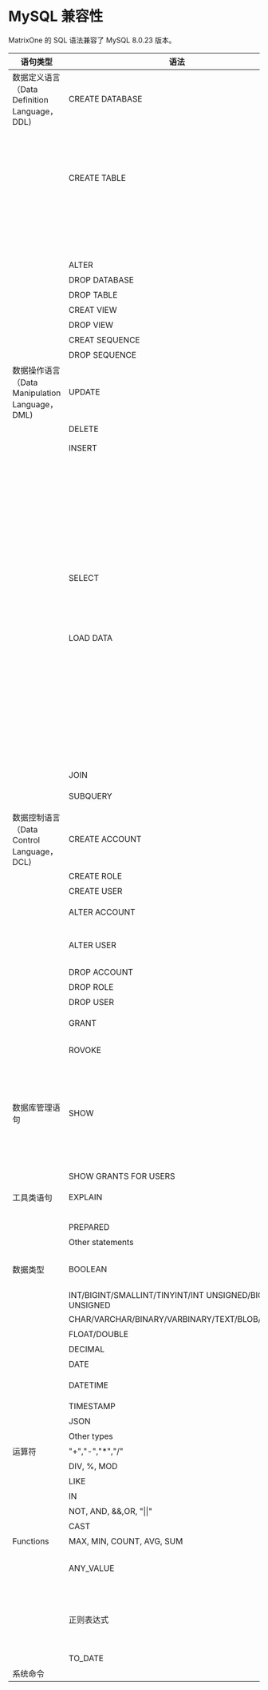 # **MySQL 兼容性**

MatrixOne 的 SQL 语法兼容了 MySQL 8.0.23 版本。

|  语句类型   | 语法 |  兼容性  |
|  ----  | ----  |  ----  |
| 数据定义语言（Data Definition Language，DDL)  | CREATE DATABASE | 不支持中文命名的表名 |
|   |   | 支持部分拉丁语  |
|   |   | `CHARSET`，`COLLATE`，`ENCRYPTION` 目前可以使用但无法生效 |
|   | CREATE TABLE  | 暂不支持表的分区|
|   |   | 不支持 `Create table .. as` 语句 |
|   |   | 不支持列级约束 |
|   |   | 暂不支持 `KEY(column)` 语法|
| | | 支持 `AUTO_INCREMENT` ，但暂不支持自定义起始值 |
|   | ALTER | 仅部分支持 `ALTER TABLE` |
|   | DROP DATABASE | 同 MySQL |
|   | DROP TABLE | 同 MySQL|
||CREAT VIEW|不支持 with check option 子句|
||DROP VIEW|同 MySQL|
||CREAT SEQUENCE|同 MySQL|
||DROP SEQUENCE|同 MySQL|
| 数据操作语言（Data Manipulation Language，DML)  |UPDATE|同 MySQL|
||DELETE|同 MySQL|
|| INSERT | 暂不支持 `LOW_PRIORITY`，`DELAYED`，`HIGH_PRIORITY`   |
|   |   | 暂不支持使用 `INSERT INTO VALUES` 函数或表达式|
|   |   | 支持批量插入，最多支持 160,000 行 |
|   |   | 暂不支持 `DELAYED`  |
|   |   | 不分支持拉丁文命名  |
|   |   | 当前的 SQL 模式同 MySQL 中的 `only_full_group_by`模式 |
|   | SELECT | 在 `GROUP BY` 中不支持表别名 |
|   |   | 部分支持 Distinct  |
|   |   | 暂不支持 `SELECT...FOR UPDATE` 从句  |
|   |   | 部分支持 `INTO OUTFILE` |
|   | LOAD DATA | 支持导入 csv 和 jsonline 文件  |
|   |   | 包括符 enclosed 应该为""  |
|   |   | 字段分隔符 `FILEDS TERMINATED BY` 应该为 "," 或 "|
|   |   | 行分隔符 `LINES TERMINATED BY` 应该为 "\n" |
|   |   | 支持 `SET`，但仅支持 `SET columns_name=nullif(expr1,expr2)` |
|   |   | 不支持本地关键词 |
|   |   | 不支持 `ESCAPED BY` |
| | JOIN | 同 MySQL  |
| | SUBQUERY | 暂不支持 `Non-scalar` 子查询，但可以作为过滤条件使用 |
| 数据控制语言（Data Control Language，DCL)  |CREATE ACCOUNT| MatrixOne 创建集群租户，语法同 MySQL，租户资源隔离逻辑与 MySQL 有差异|
||CREATE ROLE| 同 MySQL|
||CREATE USER|同 MySQL|
||ALTER ACCOUNT|语法同 MySQL，当前仅支持修改密码与暂停恢复租户操作|
||ALTER USER|同 MySQL，当前仅支持租户管理员或系统管理员修改用户密码，且一次只能修改一个用户的密码|
||DROP ACCOUNT|同 MySQL|
||DROP ROLE|同 MySQL|
||DROP USER|同 MySQL|
||GRANT|语法同 MySQL，授权逻辑与 MySQL 有差异|
||ROVOKE|语法同 MySQL，回收权限逻辑与 MySQL 有差异|
| 数据库管理语句  | SHOW | 部分支持，当前支持 `SHOW ACCOUNTS`、`SHOW DATABASES`、`SHOW CREATE TABLE`、`SHOW CREATE VIEW`、`SHOW TABLES`、`SHOW INDEX`、`SHOW COLLATION`、`SHOW COLUMNS`、`SHOW FUNCTION STATUS`、`SHOW GRANT`、`SHOW ROLES`、`SHOW SEQUENCE`、`SHOW VARIABLES`、`SHOW NODE LIST` |
||SHOW GRANTS FOR USERS| 目前只能看到直接授权的角色所具有的权限，继承角色的权限不能显示|
| 工具类语句 | EXPLAIN | 分析的结果与 MySQL 有所不同 |
|||不支持 JSON 类型的输出|
|   | PREPARED | 支持 `PREPARE`、`EXCUTE`、`DEALLOCATE` |
|   | Other statements | 暂不支持  |
| 数据类型 | BOOLEAN | 与 MySQL 的布尔值类型 int 不同，MatrixOne 的布尔值是一个新的类型，它的值只能是 true 或 false。|
|   | INT/BIGINT/SMALLINT/TINYINT/INT UNSIGNED/BIGINT UNSIGNED | 同 MySQL  |
|   | CHAR/VARCHAR/BINARY/VARBINARY/TEXT/BLOB/ENUM | 同 MySQL  |
|   | FLOAT/DOUBLE | 与 MySQL 的精度有所不同  |
| | DECIMAL | 最大精度为 38 位。|
|   | DATE | 只支持 `YYYY-MM-DD` 与 `YYYYMMDD` 形式  |
|   | DATETIME | 只支持 `YYYY-MM-DD hh:mi:ssssss` 与 `YYYYMMDD hh:mi:ssssss` 形式  |
| | TIMESTAMP | 同 MySQL |
| | JSON | 同 MySQL |
|   | Other types | 暂不支持  |
| 运算符  | "+","-","*","/" | 同 MySQL  |
|   | DIV, %, MOD | 同 MySQL |
|   | LIKE | 同 MySQL |
|   | IN | 只支持常数列表 |
|   | NOT, AND, &&,OR, "\|\|" | 同 MySQL  |
|   | CAST | 支持不同转换规则。 |
| Functions | MAX, MIN, COUNT, AVG, SUM | 同 MySQL |
|  | ANY_VALUE | `ANY_VALUE` 是 MatrixOne 中的一个聚合函数。不能在 `GROUP` 或过滤条件中使用。 |
||正则表达式 | 即`REGEXP_INSTR()`，`REGEXP_LIKE()`，`REGEXP_REPLACE()`，`REGEXP_SUBSTR()`	暂不支持第三个参数|
||TO_DATE|对于日期的入参仅支持常量|
|系统命令|
